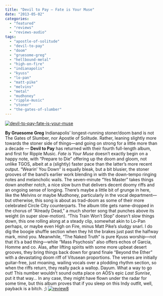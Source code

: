 ```yaml
---
title: "Devil to Pay – Fate is Your Muse"
date: "2013-05-02"
categories: 
  - "featured"
  - "reviews"
  - "reviews-audio"
tags: 
  - "apostle-of-solitude"
  - "devil-to-pay"
  - "doom"
  - "gruesome-greg"
  - "hellbound-metal"
  - "high-on-fire"
  - "indianapolis"
  - "kyuss"
  - "lo-pan"
  - "matt-pike"
  - "melvins"
  - "metal"
  - "mudhoney"
  - "ripple-music"
  - "stoner"
  - "the-gates-of-slumber"
---
```


[![devil-to-pay-fate-is-your-muse](http://www.hellbound.ca/wp-content/uploads/2013/05/devil-to-pay-fate-is-your-muse-590x590.jpg)](http://www.hellbound.ca/wp-content/uploads/2013/05/devil-to-pay-fate-is-your-muse.jpg)

**By Gruesome Greg** Indianapolis’ longest-running stoner/doom band is not The Gates of Slumber, nor Apostle of Solitude. Rather, leaning slightly more towards the stoner side of things—and going on strong for a little more than a decade — **Devil to Pay** has returned with their fourth full-length album, and first for Ripple Music. _Fate is Your Muse_ doesn’t exactly begin on a happy note, with “Prepare to Die” offering up the doom and gloom, not unlike TGOS, albeit at a (slightly) faster pace than the latter’s more recent output. “Wearin’ You Down” is equally bleak, but a bit blusier, the stoner grooves of the band’s earlier work blending in with the down-tempo ringing notes and melancholic wails. The seven-minute “Yes Master” takes things down another notch, a nice slow burn that delivers decent doomy riffs and an ongoing sense of longing. There’s maybe a little bit of grunge in here, like the Melvins or maybe Mudhoney, particularly in the vocal department—but otherwise, this song is about as trad-doom as some of their more celebrated Circle City counterparts. The album title gets name-dropped in the chorus of “Already Dead,” a much shorter song that punches above its weight (in super slow-motion). “This Train Won’t Stop” doesn’t slow things down, this one rolling along at a steady clip, somewhat akin to Lo-Pan perhaps, or maybe even High on Fire, minus Matt Pike’s sludgy snarl. I do dig the boogie shuffle section when they hit the brakes just past the halfway mark, mind you. Meanwhile, “The Naked Truth” is pure Kyuss worship—not that it’s a bad thing—while “Mass Psychosis” also offers echos of Garcia, Homme and co. Alas, after lifting spirits with some more upbeat desert grooves, they bring things back down for grand finale “Beyond the Ether” with a devastating doom riff of Vitusean proportions. The verses are initially guitar-free, just moaning, wailing vocals over a plodding rhythm section, so when the riffs return, they really pack a wallop. Dayum. What a way to go out! This number wouldn’t sound outta place on AOS’s epic _Last Sunrise_, put it that way… In any case, they might have flown under the radar for some time, but this album proves that if you sleep on this Indy outfit, well, payback is a bitch. ;) [![review8](http://www.hellbound.ca/wp-content/uploads/2009/07/review8.png)](http://www.hellbound.ca/wp-content/uploads/2009/07/review8.png)
